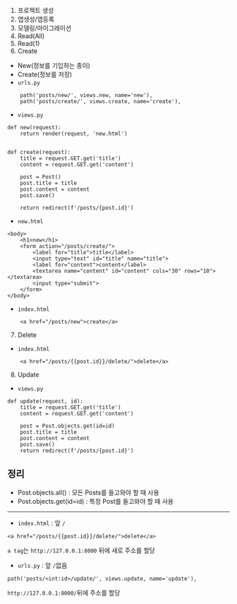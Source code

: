 1. 프로젝트 생성
2. 앱생성/앱등록
3. 모델링/마이그레이션
4. Read(All)
5. Read(1)
6. Create
- New(정보를 기입하는 종이)
- Create(정보를 저장)
- `urls.py`
```
    path('posts/new/', views.new, name='new'),
    path('posts/create/', views.create, name='create'),
```

- `views.py`
```
def new(request):
    return render(request, 'new.html')


def create(request):
    title = request.GET.get('title')
    content = request.GET.get('content')

    post = Post()
    post.title = title
    post.content = content
    post.save()

    return redirect(f'/posts/{post.id}')
```

- `new.html`
```
<body>
    <h1>new</h1>
    <form action="/posts/create/">
        <label for="title">title</label>
        <input type="text" id="title" name="title">
        <label for="content">content</label>
        <textarea name="content" id="content" cols="30" rows="10"></textarea>
        <input type="submit">
    </form>
</body>
```

- `index.html`
```
    <a href="/posts/new">create</a>
```


7. Delete
- `index.html`
```
    <a href="/posts/{{post.id}}/delete/">delete</a>
```


8. Update
- `views.py`
```
def update(request, id):
    title = request.GET.get('title')
    content = request.GET.get('content')

    post = Post.objects.get(id=id)
    post.title = title
    post.content = content
    post.save()
    return redirect(f'/posts/{post.id}')
```


## 정리
- Post.objects.all()
: 모든 Posts를 들고와야 할 때 사용
- Post.objects.get(id=id)
: 특정 Post를 들고와야 할 때 사용
---
- `index.html` : 앞 `/`
```
<a href="/posts/{{post.id}}/delete/">delete</a>
```
`a tag`는 `http://127.0.0.1:8000` 뒤에 새로 주소를 할당

- `urls.py` : 앞 `/`없음
```
path('posts/<int:id>/update/', views.update, name='update'),
```
`http://127.0.0.1:8000/`뒤에 주소를 할당
